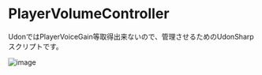 # PlayerVolumeController
 UdonではPlayerVoiceGain等取得出来ないので、管理させるためのUdonSharpスクリプトです。

![image](https://github.com/SaturnianJP/PlayerVolumeController/assets/126487136/bddcaa12-67fa-4a1a-b99d-20f9d956aece)

